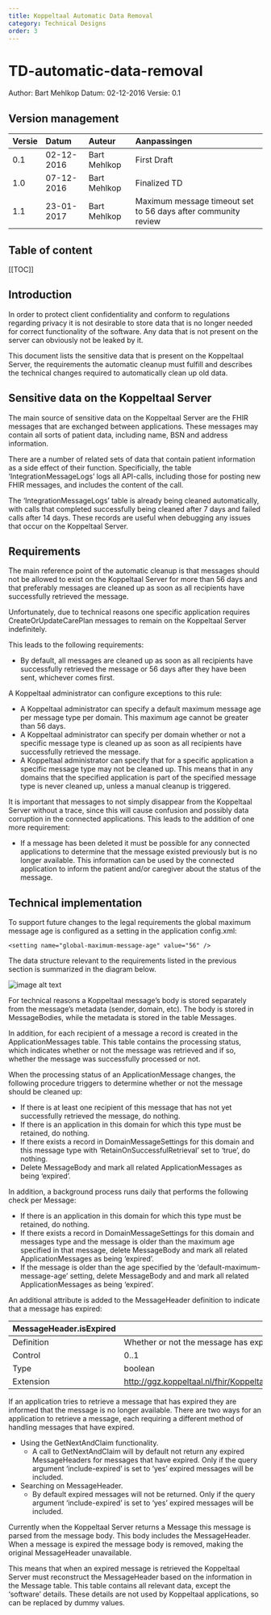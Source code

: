 ```yaml
---
title: Koppeltaal Automatic Data Removal
category: Technical Designs
order: 3
---
```


# TD-automatic-data-removal

Author: Bart Mehlkop Datum: 02-12-2016 Versie: 0.1

## Version management

| Versie | Datum | Auteur | Aanpassingen |
| :--- | :--- | :--- | :--- |
| 0.1 | 02-12-2016 | Bart Mehlkop | First Draft |
| 1.0 | 07-12-2016 | Bart Mehlkop | Finalized TD |
| 1.1 | 23-01-2017 | Bart Mehlkop | Maximum message timeout set to 56 days after community review |

## Table of content

\[\[TOC\]\]

## Introduction

In order to protect client confidentiality and conform to regulations regarding privacy it is not desirable to store data that is no longer needed for correct functionality of the software. Any data that is not present on the server can obviously not be leaked by it.

This document lists the sensitive data that is present on the Koppeltaal Server, the requirements the automatic cleanup must fulfill and describes the technical changes required to automatically clean up old data.

## Sensitive data on the Koppeltaal Server

The main source of sensitive data on the Koppeltaal Server are the FHIR messages that are exchanged between applications. These messages may contain all sorts of patient data, including name, BSN and address information.

There are a number of related sets of data that contain patient information as a side effect of their function. Specificially, the table ‘IntegrationMessageLogs’ logs all API-calls, including those for posting new FHIR messages, and includes the content of the call.

The ‘IntegrationMessageLogs’ table is already being cleaned automatically, with calls that completed successfully being cleaned after 7 days and failed calls after 14 days. These records are useful when debugging any issues that occur on the Koppeltaal Server.

## Requirements

The main reference point of the automatic cleanup is that messages should not be allowed to exist on the Koppeltaal Server for more than 56 days and that preferably messages are cleaned up as soon as all recipients have successfully retrieved the message.

Unfortunately, due to technical reasons one specific application requires CreateOrUpdateCarePlan messages to remain on the Koppeltaal Server indefinitely.

This leads to the following requirements:

* By default, all messages are cleaned up as soon as all recipients have successfully retrieved the message or 56 days after they have been sent, whichever comes first.

A Koppeltaal administrator can configure exceptions to this rule:

* A Koppeltaal administrator can specify a default maximum message age per message type per domain. This maximum age cannot be greater than 56 days.
* A Koppeltaal administrator can specify per domain whether or not a specific message type is cleaned up as soon as all recipients have successfully retrieved the message.
* A Koppeltaal administrator can specify that for a specific application a specific message type may not be cleaned up. This means that in any domains that the specified application is part of the specified message type is never cleaned up, unless a manual cleanup is triggered.

It is important that messages to not simply disappear from the Koppeltaal Server without a trace, since this will cause confusion and possibly data corruption in the connected applications. This leads to the addition of one more requirement:

* If a message has been deleted it must be possible for any connected applications to determine that the message existed previously but is no longer available. This information can be used by the connected application to inform the patient and/or caregiver about the status of the message.

## Technical implementation

To support future changes to the legal requirements the global maximum message age is configured as a setting in the application config.xml:

```markup
<setting name="global-maximum-message-age" value="56" />
```

The data structure relevant to the requirements listed in the previous section is summarized in the diagram below.

![image alt text](https://github.com/Koppeltaal/documentation/tree/083ac6eba8108c4b610d5248bb3e68b1bf268684/_docs/koppeltaal-1.2/image_0.png)

For technical reasons a Koppeltaal message’s body is stored separately from the message’s metadata \(sender, domain, etc\). The body is stored in MessageBodies, while the metadata is stored in the table Messages.

In addition, for each recipient of a message a record is created in the ApplicationMessages table. This table contains the processing status, which indicates whether or not the message was retrieved and if so, whether the message was successfully processed or not.

When the processing status of an ApplicationMessage changes, the following procedure triggers to determine whether or not the message should be cleaned up:

* If there is at least one recipient of this message that has not yet successfully retrieved the message, do nothing.
* If there is an application in this domain for which this type must be retained, do nothing.
* If there exists a record in DomainMessageSettings for this domain and this message type with ‘RetainOnSuccessfulRetrieval’ set to ‘true’, do nothing.
* Delete MessageBody and mark all related ApplicationMessages as being ‘expired’.

In addition, a background process runs daily that performs the following check per Message:

* If there is an application in this domain for which this type must be retained, do nothing.
* If there exists a record in DomainMessageSettings for this domain and messages type and the message is older than the maximum age specified in that message, delete MessageBody and mark all related ApplicationMessages as being ‘expired’.
* If the message is older than the age specified by the ‘default-maximum-message-age’ setting, delete MessageBody and and mark all related ApplicationMessages as being ‘expired’.

An additional attribute is added to the MessageHeader definition to indicate that a message has expired:

| MessageHeader.isExpired |  |
| :--- | :--- |
| Definition | Whether or not the message has expired |
| Control | 0..1 |
| Type | boolean |
| Extension | http://ggz.koppeltaal.nl/fhir/Koppeltaal/Profile/MessageHeader\#IsExpired |

If an application tries to retrieve a message that has expired they are informed that the message is no longer available. There are two ways for an application to retrieve a message, each requiring a different method of handling messages that have expired.

* Using the GetNextAndClaim functionality.
  * A call to GetNextAndClaim will by default not return any expired MessageHeaders for messages that have expired. Only if the query argument ‘include-expired’ is set to ‘yes’ expired messages will be included.
* Searching on MessageHeader.
  * By default expired messages will not be returned. Only if the query argument ‘include-expired’ is set to ‘yes’ expired messages will be included.

Currently when the Koppeltaal Server returns a Message this message is parsed from the message body. This body includes the MessageHeader. When a message is expired the message body is removed, making the original MessageHeader unavailable.

This means that when an expired message is retrieved the Koppeltaal Server must reconstruct the MessageHeader based on the information in the Message table. This table contains all relevant data, except the ‘software’ details. These details are not used by Koppeltaal applications, so can be replaced by dummy values.

